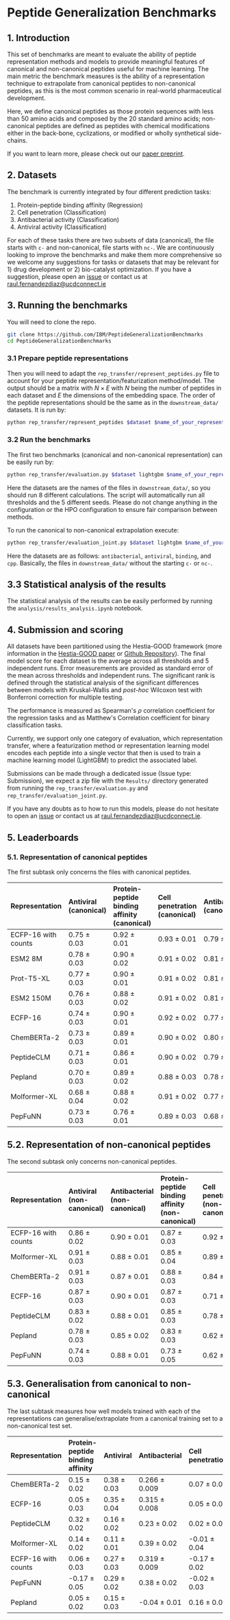 # Peptide Generalization Benchmarks

## 1. Introduction

This set of benchmarks are meant to evaluate the  ability of peptide representation methods and models to provide meaningful features of canonical and non-canonical peptides useful for machine learning. The main metric the benchmark measures is the ability of a representation technique to extrapolate from canonical peptides to non-canonical peptides, as this is the most common scenario in real-world pharmaceutical development.

Here, we define canonical peptides as those protein sequences with less than 50 amino acids and composed by the 20 standard amino acids; non-canonical peptides are defined as peptides with chemical modifications either in the back-bone, cyclizations, or modified or wholly synthetical side-chains.

If you want to learn more, please check out our [paper preprint](https://chemrxiv.org/engage/chemrxiv/article-details/67d2f3ae81d2151a023d64f8).

## 2. Datasets

The benchmark is currently integrated by four different prediction tasks:

1. Protein-peptide binding affinity (Regression)
2. Cell penetration (Classification)
3. Antibacterial activity (Classification)
4. Antiviral activity (Classification)

For each of these tasks there are two subsets of data (canonical), the file starts with `c-` and non-canonical, file starts with `nc-`. We are continuously looking to improve the benchmarks and make them more comprehensive so we welcome any suggestions for tasks or datasets that may be relevant for 1) drug development or 2) bio-catalyst optimization. If you have a suggestion, please open an [issue](https://github.com/IBM/PeptideGeneralizationBenchmarks/issues) or contact us at [raul.fernandezdiaz@ucdconnect.ie](mailto:raul.fernandezdiaz@ucdconnect.ie)

## 3. Running the benchmarks

You will need to clone the repo.

```bash
git clone https://github.com/IBM/PeptideGeneralizationBenchmarks
cd PeptideGeneralizationBenchmarks
```

### 3.1 Prepare peptide representations

Then you will need to adapt the `rep_transfer/represent_peptides.py` file to account for your peptide representation/featurization method/model. The output should be a matrix with $`N \times E`$ with $`N`$ being the number of peptides in each dataset and $`E`$ the dimensions of the embedding space. The order of the peptide representations should be the same as in the `downstream_data/` datasets. It is run by:

```bash
python rep_transfer/represent_peptides $dataset $name_of_your_representation
```

### 3.2 Run the benchmarks

The first two benchmarks (canonical and non-canonical representation) can be easily run by:

```bash
python rep_transfer/evaluation.py $dataset lightgbm $name_of_your_representation
```

Here the datasets are the names of the files in `downstream_data/`, so you should run 8 different calculations. The script will automatically run all thresholds and the 5 different seeds. Please do not change anything in the configuration or the HPO configuration to ensure fair comparison between methods.

To run the canonical to non-canonical extrapolation execute:

```bash
python rep_transfer/evaluation_joint.py $dataset lightgbm $name_of_your_representation canonical
```

Here the datasets are as follows: `antibacterial`, `antiviral`, `binding`, and `cpp`. Basically, the files in `downstream_data/` without the starting `c-` or `nc-`.


## 3.3 Statistical analysis of the results

The statistical analysis of the results can be easily performed by running the `analysis/results_analysis.ipynb` notebook.


## 4. Submission and scoring

All datasets have been partitioned using the Hestia-GOOD framework (more information in the [Hestia-GOOD paper](https://openreview.net/pdf?id=qFZnAC4GHR) or [Github Repository](https://github.com/IBM/Hestia-GOOD)). The final model score for each dataset is the average across all thresholds and 5 independent runs. Error measurements are provided as standard error of the mean across thresholds and independent runs. The significant rank is defined through the statistical analysis of the significant differences between models with Kruskal-Wallis and *post-hoc* Wilcoxon test with Bonferroni correction for multiple testing.

The performance is measured as Spearman's $\rho$ correlation coefficient for the regression tasks and as Matthew's Correlation coefficient for binary classification tasks. 

Currently, we support only one category of evaluation, which representation transfer, where a featurization method or representation learning model encodes each peptide into a single vector that then is used to train a machine learning model (LightGBM) to predict the associated label.

Submissions can be made through a dedicated issue (Issue type: Submission), we expect a zip file with the `Results/` directory generated from running the `rep_transfer/evaluation.py` and `rep_transfer/evaluation_joint.py`.

If you have any doubts as to how to run this models, please do not hesitate to open an [issue](https://github.com/IBM/PeptideGeneralizationBenchmarks/issues) or contact us at [raul.fernandezdiaz@ucdconnect.ie](mailto:raul.fernandezdiaz@ucdconnect.ie).

## 5. Leaderboards

### 5.1. Representation of canonical peptides

The first subtask only concerns the files with canonical peptides.

| Representation      | Antiviral (canonical)   | Protein-peptide binding affinity (canonical)   | Cell penetration (canonical)   | Antibacterial (canonical)   | Average     | Significant rank   |
|:--------------------|:------------------------|:-----------------------------------------------|:-------------------------------|:----------------------------|:------------|:-------------------|
| ECFP-16 with counts | 0.75 ± 0.03             | 0.92 ± 0.01                                    | 0.93 ± 0.01                    | 0.79 ± 0.03                 | 0.86 ± 0.01 | **--1--**          |
| ESM2 8M             | 0.78 ± 0.03             | 0.90 ± 0.02                                    | 0.91 ± 0.02                    | 0.81 ± 0.05                 | 0.85 ± 0.02 | 2                  |
| Prot-T5-XL          | 0.77 ± 0.03             | 0.90 ± 0.01                                    | 0.91 ± 0.02                    | 0.81 ± 0.05                 | 0.84 ± 0.02 | 3                  |
| ESM2 150M           | 0.76 ± 0.03             | 0.88 ± 0.02                                    | 0.91 ± 0.02                    | 0.81 ± 0.05                 | 0.83 ± 0.02 | 4                  |
| ECFP-16             | 0.74 ± 0.03             | 0.90 ± 0.01                                    | 0.92 ± 0.02                    | 0.77 ± 0.06                 | 0.83 ± 0.02 | 4                  |
| ChemBERTa-2         | 0.73 ± 0.03             | 0.89 ± 0.01                                    | 0.90 ± 0.02                    | 0.80 ± 0.05                 | 0.82 ± 0.02 | 5                  |
| PeptideCLM          | 0.71 ± 0.03             | 0.86 ± 0.01                                    | 0.90 ± 0.02                    | 0.79 ± 0.05                 | 0.81 ± 0.02 | 6                  |
| Pepland             | 0.70 ± 0.03             | 0.89 ± 0.02                                    | 0.88 ± 0.03                    | 0.78 ± 0.05                 | 0.81 ± 0.02 | 7                  |
| Molformer-XL        | 0.68 ± 0.04             | 0.88 ± 0.02                                    | 0.91 ± 0.02                    | 0.77 ± 0.05                 | 0.80 ± 0.02 | 8                  |
| PepFuNN             | 0.73 ± 0.03             | 0.76 ± 0.01                                    | 0.89 ± 0.03                    | 0.68 ± 0.05                 | 0.76 ± 0.02 | 9                  |

## 5.2. Representation of non-canonical peptides

The second subtask only concerns non-canonical peptides.

| Representation      | Antiviral (non-canonical)   | Antibacterial (non-canonical)   | Protein-peptide binding affinity (non-canonical)   | Cell penetration (non-canonical)   | Average     | Significant rank   |
|:--------------------|:----------------------------|:--------------------------------|:---------------------------------------------------|:-----------------------------------|:------------|:-------------------|
| ECFP-16 with counts | 0.86 ± 0.02                 | 0.90 ± 0.01                     | 0.87 ± 0.03                                        | 0.92 ± 0.02                        | 0.88 ± 0.01 | **--1--**          |
| Molformer-XL        | 0.91 ± 0.03                 | 0.88 ± 0.01                     | 0.85 ± 0.04                                        | 0.89 ± 0.03                        | 0.88 ± 0.02 | 2                  |
| ChemBERTa-2         | 0.91 ± 0.03                 | 0.87 ± 0.01                     | 0.88 ± 0.03                                        | 0.84 ± 0.04                        | 0.88 ± 0.01 | 2                  |
| ECFP-16             | 0.87 ± 0.03                 | 0.90 ± 0.01                     | 0.87 ± 0.03                                        | 0.71 ± 0.03                        | 0.84 ± 0.02 | 3                  |
| PeptideCLM          | 0.83 ± 0.02                 | 0.88 ± 0.01                     | 0.85 ± 0.03                                        | 0.78 ± 0.02                        | 0.83 ± 0.01 | 4                  |
| Pepland             | 0.78 ± 0.03                 | 0.85 ± 0.02                     | 0.83 ± 0.03                                        | 0.62 ± 0.05                        | 0.77 ± 0.02 | 5                  |
| PepFuNN             | 0.74 ± 0.03                 | 0.88 ± 0.01                     | 0.73 ± 0.05                                        | 0.62 ± 0.02                        | 0.74 ± 0.02 | 6                  |

## 5.3. Generalisation from canonical to non-canonical

The last subtask measures how well models trained with each of the representations can generalise/extrapolate from a canonical training set to a non-canonical test set.

| Representation      | Protein-peptide binding affinity   | Antiviral   | Antibacterial   | Cell penetration   | Average     | Significant rank   |
|:--------------------|:-----------------------------------|:------------|:----------------|:-------------------|:------------|:-------------------|
| ChemBERTa-2         | 0.15 ± 0.02                        | 0.38 ± 0.03 | 0.266 ± 0.009   | 0.07 ± 0.03        | 0.22 ± 0.03 | **--1--**          |
| ECFP-16             | 0.05 ± 0.03                        | 0.35 ± 0.04 | 0.315 ± 0.008   | 0.05 ± 0.03        | 0.19 ± 0.03 | 2                  |
| PeptideCLM          | 0.32 ± 0.02                        | 0.16 ± 0.02 | 0.23 ± 0.02     | 0.02 ± 0.04        | 0.19 ± 0.02 | 3                  |
| Molformer-XL        | 0.14 ± 0.02                        | 0.11 ± 0.01 | 0.39 ± 0.02     | -0.01 ± 0.04       | 0.15 ± 0.03 | 4                  |
| ECFP-16 with counts | 0.06 ± 0.03                        | 0.27 ± 0.03 | 0.319 ± 0.009   | -0.17 ± 0.02       | 0.13 ± 0.04 | 5                  |
| PepFuNN             | -0.17 ± 0.05                       | 0.29 ± 0.02 | 0.38 ± 0.02     | -0.02 ± 0.03       | 0.11 ± 0.05 | 6                  |
| Pepland             | 0.05 ± 0.02                        | 0.15 ± 0.03 | -0.04 ± 0.01    | 0.16 ± 0.04        | 0.09 ± 0.02 | 7                  |